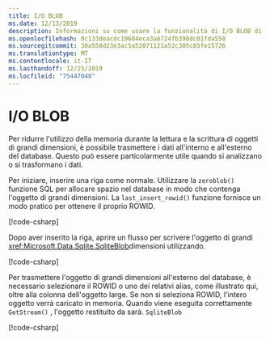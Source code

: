 ```yaml
---
title: I/O BLOB
ms.date: 12/13/2019
description: Informazioni su come usare la funzionalità di I/O BLOB di SQLite.
ms.openlocfilehash: 0c133deacdc19684eca3a6724fb398dc01fda558
ms.sourcegitcommit: 30a558d23e3ac5a52071121a52c305c85fe15726
ms.translationtype: MT
ms.contentlocale: it-IT
ms.lasthandoff: 12/25/2019
ms.locfileid: "75447048"
---
```

# <a name="blob-io"></a>I/O BLOB

Per ridurre l'utilizzo della memoria durante la lettura e la scrittura di oggetti di grandi dimensioni, è possibile trasmettere i dati all'interno e all'esterno del database. Questo può essere particolarmente utile quando si analizzano o si trasformano i dati.

Per iniziare, inserire una riga come normale. Utilizzare la `zeroblob()` funzione SQL per allocare spazio nel database in modo che contenga l'oggetto di grandi dimensioni. La `last_insert_rowid()` funzione fornisce un modo pratico per ottenere il proprio ROWID.

[!code-csharp[](../../../../samples/snippets/standard/data/sqlite/StreamingSample/Program.cs?name=snippet_Insert)]

Dopo aver inserito la riga, aprire un flusso per scrivere l'oggetto di grandi <xref:Microsoft.Data.Sqlite.SqliteBlob>dimensioni utilizzando.

[!code-csharp[](../../../../samples/snippets/standard/data/sqlite/StreamingSample/Program.cs?name=snippet_Write)]

Per trasmettere l'oggetto di grandi dimensioni all'esterno del database, è necessario selezionare il ROWID o uno dei relativi alias, come illustrato qui, oltre alla colonna dell'oggetto large. Se non si seleziona ROWID, l'intero oggetto verrà caricato in memoria. Quando viene eseguita correttamente `GetStream()` , l'oggetto restituito da sarà. `SqliteBlob`

[!code-csharp[](../../../../samples/snippets/standard/data/sqlite/StreamingSample/Program.cs?name=snippet_Read)]
